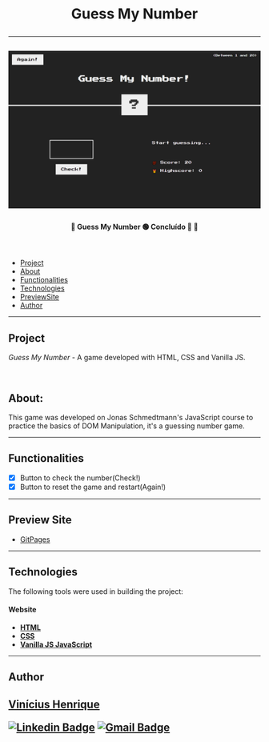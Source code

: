 </p>
<h1 align="center"> 
    Guess My Number<br> 
    <hr>
    <img alt="Guess My Number" title="" src="guessmynumber.png"/>
</h1>

<h4 align="center"> 
	🚧 Guess My Number 🟢 Concluído 🚀 🚧
</h4>

<img alt="" title="" src="readme/nivel.svg"/>

<!-- <p align="center">
 <a href="#-Projeto">Sobre</a> •
 <a href="#-funcionalidades">Funcionalidades</a> •
 <a href="#-descricao">Descrição</a> •
 <a href="#-layout">Layout</a> •
 <a href="#-tecnologias">Tecnologias</a> •
 <a href="#-autor">Autor</a>
</p> -->

- [Project](#project)
- [About](#about)
- [Functionalities](#functionalities)
- [Technologies](#technologies)
- [PreviewSite](#preview-site)
- [Author](#author)

---

## **Project**

_Guess My Number_ - A game developed with HTML, CSS and Vanilla JS.

&nbsp;

## **About:**

This game was developed on Jonas Schmedtmann's JavaScript course to practice the basics of DOM Manipulation, it's a guessing number game.

---

## **Functionalities**

- [x] Button to check the number(Check!)
- [x] Button to reset the game and restart(Again!)

---

<!-- ### Mobile

<p align="left">

  <img alt="Art gallery website" title="#art-gallery-website" src="readme/index-mobile.png" width="150px">
    <img alt="Art gallery website" title="#art-gallery-website" src="readme/location-mobile.png" width="150px">

</p> -->
<!--
### Tablet

<p align="left">
   <img alt="Art gallery website" title="#art-gallery-website" src="readme/index-tablet.png" width="400px">
     <img alt="Art gallery website" title="#art-gallery-website" src="readme/location-tablet.png" width="400px">

</p> -->

## **Preview Site**

- [GitPages](https://viniciusshenri96.github.io/guess-my-number/)

---

## **Technologies**

The following tools were used in building the project:

#### **Website**

- **[HTML]()**
- **[CSS]()**
- **[Vanilla JS JavaScript]()**

---

## **Author**

<a href="https://www.frontendmentor.io/profile/viniciusshenri96">
  <!-- <img style="border-radius: 50%;" src="./assets/img/avatar.jpg" width="100px;" alt=""/> -->
 <sub><h2 style="font-style: normal; color:">Vinícius Henrique</></sub>
 <br /> 
 </a>

<!-- [![Twitter Badge](https://img.shields.io/badge/-@tgmarinho-1ca0f1?style=flat-square&labelColor=1ca0f1&logo=twitter&logoColor=white&link=https://twitter.com/tgmarinho)](https://twitter.com/tgmarinho)  -->

[![Linkedin Badge](https://img.shields.io/badge/-Vinícius-blue?style=flat-square&logo=Linkedin&logoColor=white&link=https://https://www.linkedin.com/in/vinícius-henrique-7a2533229/)](https://www.linkedin.com/in/vinícius-henrique-7a2533229/)
[![Gmail Badge](https://img.shields.io/badge/-viniciush2015@gmail.com-c14438?style=flat-square&logo=Gmail&logoColor=white&link=mailto:viniciush2015@gmail.com)](mailto:viniciush2015@gmail.com)

<!-- ## 📝 Licença

Este projeto esta sobe a licença [MIT](./LICENSE).

Feito com ❤️ por Thiago Marinho 👋🏽 [Entre em contato!](https://www.linkedin.com/in/tgmarinho/)

---

## Versões do README

[Português 🇧🇷](./README.md) | [Inglês sem emojis 🇺🇸](./README-en.md) | [Portugues sem logo 🇧🇷](./README-sem-logo.md) -->
